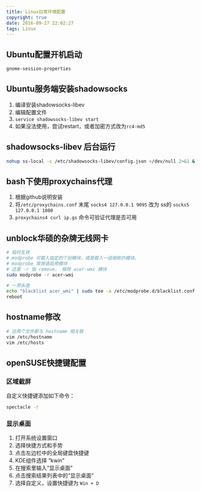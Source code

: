 ```yaml
---
title: Linux日常环境配置
copyright: true
date: 2016-09-27 22:02:27
tags: Linux
---
```


## Ubuntu配置开机启动
```bash
gnome-session-properties
```

## Ubuntu服务端安装shadowsocks
1. 编译安装shadowsocks-libev
2. 编辑配置文件
3. `service shadowsocks-libev start`
4. 如果没法使用，尝试restart，或者加密方式改为`rc4-md5`


## shadowsocks-libev 后台运行
```bash
nohup ss-local -c /etc/shadowsocks-libev/config.json >/dev/null 2>&1 &
```


## bash下使用proxychains代理
1. 根据github说明安装
2. 将`/etc/proxychains.conf` 末尾 `socks4 127.0.0.1 9095` 改为 ss的 `socks5 127.0.0.1 1080`
3. `proxychains4 curl ip.gs` 命令可验证代理是否可用


## unblock华硕的杂牌无线网卡
```bash
# 临时生效
# modprobe 可载入指定的个别模块，或是载入一组相依的模块。
# modprobe 常用语启用模块
# 这里 -r 指 remove， 移除 acer-wmi 模块
sudo modprobe -r acer-wmi

# 一劳永逸
echo "blacklist acer_wmi" | sudo tee -a /etc/modprobe.d/blacklist.conf
reboot
```

## hostname修改
```bash
# 这两个文件都与 hostname 相关联
vim /etc/hostname
vim /etc/hosts
```

## openSUSE快捷键配置

### 区域截屏
自定义快捷键添加如下命令：
```bash
spectacle -r
```

### 显示桌面
1. 打开系统设置窗口
2. 选择快捷方式和手势
3. 点击左边栏中的全局键盘快捷键
4. KDE组件选择 “kwin”
5. 在搜索里输入“显示桌面”
6. 点击搜索结果列表中的“显示桌面”
7. 选择自定义，设置快捷键为 `Win + D`